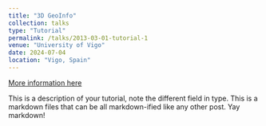 ```yaml
---
title: "3D GeoInfo"
collection: talks
type: "Tutorial"
permalink: /talks/2013-03-01-tutorial-1
venue: "University of Vigo"
date: 2024-07-04
location: "Vigo, Spain"
---
```


[More information here](http://exampleurl.com)

This is a description of your tutorial, note the different field in type. This is a markdown files that can be all markdown-ified like any other post. Yay markdown!
